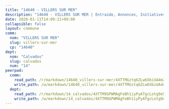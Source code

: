 ```yaml
---
title: "14640 - VILLERS SUR MER"
description: "14640 - VILLERS SUR MER | Entraide, Annonces, Initiatives"
date: 2020-01-11T14:09:21+09:00
collapsible: false
layout: commune
comm:
  nom: "VILLERS SUR MER"
  slug: villers-sur-mer
  cp: "14640"
dept:
  nom: "Calvados"
  slug: calvados
  num: "14"
peerpad:
  comm:
    read_path: /r/markdown/14640_villers-sur-mer/4XTTMGztq6ZLw6XbiUA4m2kTpQmTdNkJhQYZ6YBSuXVTaL1TS
    write_path: /w/markdown/14640_villers-sur-mer/4XTTMGztq6ZLw6XbiUA4m2kTpQmTdNkJhQYZ6YBSuXVTaL1TS-K3TgV2zKJFbxv4SaDY57wNwQZ9x49DqdfBmFtQxs2V5MSbtuNw6who6J5JPfSuxFC6j384Uyeh4pdVy8AgJmnDTEkyVXKGXhefBnRTQiJGELD2t3tw1uU9ACgBiAFj7GXF3UBxVr
  dept:
    read_path: /r/markdown/14_calvados/4XTTM9GPWMAgFeBh1iyPyATgcLotg9e9APJpQBEyY3RZiUwJ6
    write_path: /w/markdown/14_calvados/4XTTM9GPWMAgFeBh1iyPyATgcLotg9e9APJpQBEyY3RZiUwJ6-K3TgUXWJAT2cYJ9ZstQphkkm2za8um5GwwXsivqaDFTgbhMDcHaRXnT3h69szAqCyvWcFfDim5fkwc6CXdUtyvPpirbD1TPAb6xCxpPN6dR3zzDRe29YehQYbhZdjvZYkgztJYvi
---
```


